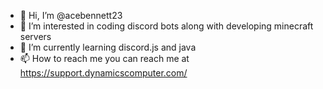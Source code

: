 - 👋 Hi, I’m @acebennett23
- 👀 I’m interested in coding discord bots along with developing minecraft servers
- 🌱 I’m currently learning discord.js and java
- 📫 How to reach me you can reach me at https://support.dynamicscomputer.com/ 

<!---
acebennett23/acebennett23 is a ✨ special ✨ repository because its `README.md` (this file) appears on your GitHub profile.
You can click the Preview link to take a look at your changes.
--->
